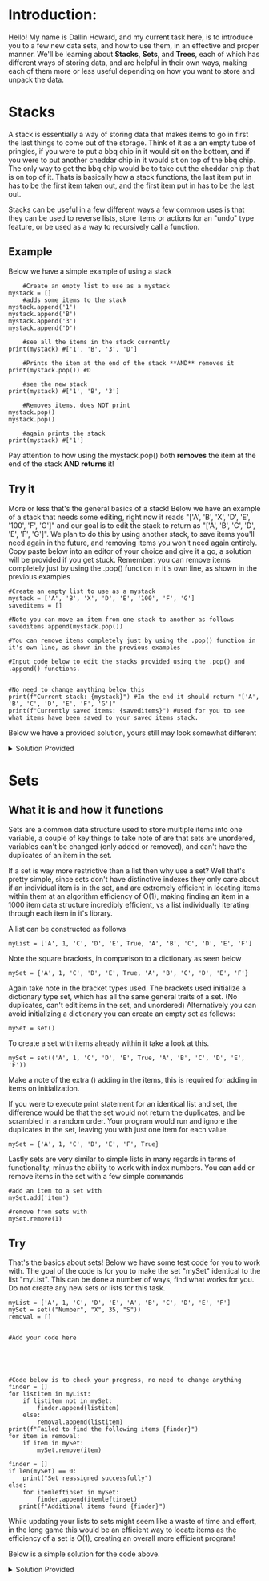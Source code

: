 # Introduction:

Hello! My name is Dallin Howard, and my current task here, is to introduce you to a few new data sets, and how to use them, in an effective and proper manner. 
We'll be learning about **Stacks**, **Sets**, and **Trees**, each of which has different ways of storing data, and are helpful in their own ways, making each of them
more or less useful depending on how you want to store and unpack the data.

# Stacks

A stack is essentially a way of storing data that makes items to go in first the last things to come out of the storage. Think of it as a an empty tube of pringles, if you were to put a bbq chip in it would sit on the bottom, and if you were to put another cheddar chip in it would sit on top of the bbq chip. The only way to get the bbq chip would be to take out the cheddar chip that is on top of it. 
Thats is basically how a stack functions, the last item put in has to be the first item taken out, and the first item put in has to be the last out. 

Stacks can be useful in a few different ways a few common uses is that they can be used to reverse lists, store items or actions for an "undo" type feature, or be used as a way to recursively call a function. 


## Example

Below we have a simple example of using a stack

		#Create an empty list to use as a mystack
	mystack = []
		#adds some items to the stack
	mystack.append('1')
	mystack.append('B')
	mystack.append('3')
	mystack.append('D')

		#see all the items in the stack currently
	print(mystack) #['1', 'B', '3', 'D']

		#Prints the item at the end of the stack **AND** removes it
	print(mystack.pop()) #D

		#see the new stack
	print(mystack) #['1', 'B', '3']
	
		#Removes items, does NOT print
	mystack.pop()
	mystack.pop()
	
		#again prints the stack
	print(mystack) #['1']

Pay attention to how using the mystack.pop() both **removes** the item at the end of the stack **AND returns** it! 


## Try it

More or less that's the general basics of a stack! Below we have an example of a stack that needs some editing, right now it reads "['A', 'B', 'X', 'D', 'E', '100', 'F', 'G']" and our goal is to edit the stack to return as "['A', 'B', 'C', 'D', 'E', 'F', 'G']". We plan to do this by using another stack, to save items you'll need again in the future, and removing items you won't need again entirely. Copy paste below into an editor of your choice and give it a go, a solution will be provided if you get stuck. 
Remember: you can remove items completely just by using the .pop() function in it's own line, as shown in the previous examples

	#Create an empty list to use as a mystack
	mystack = ['A', 'B', 'X', 'D', 'E', '100', 'F', 'G']
	saveditems = []

	#Note you can move an item from one stack to another as follows
	saveditems.append(mystack.pop())
	
	#You can remove items completely just by using the .pop() function in it's own line, as shown in the previous examples
	
	#Input code below to edit the stacks provided using the .pop() and .append() functions. 
	
	
	#No need to change anything below this
	print(f"Current stack: {mystack}") #In the end it should return "['A', 'B', 'C', 'D', 'E', 'F', 'G']"
	print(f"Currently saved items: {saveditems}") #used for you to see what items have been saved to your saved items stack.


Below we have a provided solution, yours still may look somewhat different


<details>
  <summary>Solution Provided</summary>

  ```
	
	#Create an empty list to use as a mystack
	mystack = ['A', 'B', 'X', 'D', 'E', '100', 'F', 'G']
	saveditems = []

	#Note you can move an item from one stack to another as follows
	saveditems.append(mystack.pop())
	
	#You can remove items completely just by using the .pop() function in it's own line, as shown in the previous examples
	
	#Input code below to edit the stacks provided using the .pop() and .append() functions. 
	saveditems.append(mystack.pop())
	mystack.pop()
	saveditems.append(mystack.pop())
	saveditems.append(mystack.pop())
	mystack.pop()
	mystack.append('C')
	mystack.append(saveditems.pop())
	mystack.append(saveditems.pop())
	mystack.append(saveditems.pop())
	mystack.append(saveditems.pop())
	
	#No need to change anything below this
	print(f"Current stack: {mystack}") #In the end it should return "['A', 'B', 'C', 'D', 'E', 'F', 'G']"
	print(f"Currently saved items: {saveditems}") #used for you to see what items have been saved to your saved items stack.
	
  ```
</details>

# Sets

## What it is and how it functions 

Sets are a common data structure used to store multiple items into one variable, a couple of key things to take note of are that sets are unordered, variables can't be changed (only added or removed), and can't have the duplicates of an item in the set.

If a set is way more restrictive than a list then why use a set? Well that's pretty simple, since sets don't have distinctive indexes they only care about if an individual item is in the set, and are extremely efficient in locating items within them at an algorithm efficiency of O(1), making finding an item in a 1000 item data structure incredibly efficient, vs a list individually iterating through each item in it's library. 

A list can be constructed as follows

	myList = ['A', 1, 'C', 'D', 'E', True, 'A', 'B', 'C', 'D', 'E', 'F']
	
Note the square brackets, in comparison to a dictionary as seen below

	mySet = {'A', 1, 'C', 'D', 'E', True, 'A', 'B', 'C', 'D', 'E', 'F'}
	
Again take note in the bracket types used. The brackets used initialize a dictionary type set, which has all the same general traits of a set. (No duplicates, can't edit items in the set, and unordered) Alternatively you can avoid initializing a dictionary you can create an empty set as follows:

	mySet = set()
	
To create a set with items already within it take a look at this. 

	mySet = set(('A', 1, 'C', 'D', 'E', True, 'A', 'B', 'C', 'D', 'E', 'F'))

Make a note of the extra () adding in the items, this is required for adding in items on initialization.


If you were to execute print statement for an identical list and set, the difference would be that the set would not return the duplicates, and be scrambled in a random order. Your program would run and ignore the duplicates in the set, leaving you with just one item for each value.

	mySet = {'A', 1, 'C', 'D', 'E', 'F', True}
	
Lastly sets are very similar to simple lists in many regards in terms of functionality,  minus the ability to work with index numbers. You can add or remove items in the set with a few simple commands

	#add an item to a set with
	mySet.add('item')
	
	#remove from sets with
	mySet.remove(1)

## Try

That's the basics about sets! Below we have some test code for you to work with. The goal of the code is for you to make the set "mySet" identical to the list "myList". This can be done a number of ways, find what works for you. Do not create any new sets or lists for this task.

	myList = ['A', 1, 'C', 'D', 'E', 'A', 'B', 'C', 'D', 'E', 'F']
	mySet = set(("Number", "X", 35, "S"))
	removal = []
	
	
	#Add your code here





	#Code below is to check your progress, no need to change anything
	finder = []
	for listitem in myList:
	    if listitem not in mySet:
	        finder.append(listitem)
	    else:
	        removal.append(listitem)
	print(f"Failed to find the following items {finder}")
	for item in removal:
	    if item in mySet:
	        mySet.remove(item)
	
	finder = []
	if len(mySet) == 0:
	    print("Set reassigned successfully")
	else:
	    for itemleftinset in mySet:
	        finder.append(itemleftinset)
 	   print(f"Additional items found {finder}")

While updating your lists to sets might seem like a waste of time and effort, in the long game this would be an efficient way to locate items as the efficiency of a set is O(1), creating an overall more efficient program! 

Below is a simple solution for the code above.

<details>
  <summary>Solution Provided</summary>

  ```
	myList = ['A', 1, 'C', 'D', 'E', 'A', 'B', 'C', 'D', 'E', 'F']
	mySet = set(("Number", "X", 35, "S"))
	removal = []
	
	
	#Add your code here
	for setitems in mySet:
	    removal.append(setitems) #saves items currently in set to be removed

	for i in removal: #checks each item in the removal list, and removes them if they're present
	    if i in mySet:
        	mySet.remove(i)

	for listitems in myList: #iterates through the list and adds the items to the set
	    mySet.add(listitems)

	#Code below is to check your progress, no need to change anything
	finder = []
	for listitem in myList:
	    if listitem not in mySet:
	        finder.append(listitem)
	    else:
	        removal.append(listitem)
	print(f"Failed to find the following items {finder}")
	for item in removal:
	    if item in mySet:
	        mySet.remove(item)
	
	finder = []
	if len(mySet) == 0:
	    print("Set reassigned successfully")
	else:
	    for itemleftinset in mySet:
	        finder.append(itemleftinset)
 	   print(f"Additional items found {finder}")
	
  ```
</details>
